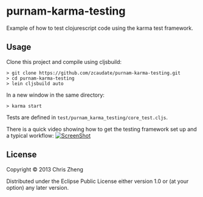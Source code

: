 # purnam-karma-testing

Example of how to test clojurescript code using the karma test framework.

## Usage

Clone this project and compile using cljsbuild:

    > git clone https://github.com/zcaudate/purnam-karma-testing.git
    > cd purnam-karma-testing
    > lein cljsbuild auto
    
In a new window in the same directory:

    > karma start

Tests are defined in `test/purnam_karma_testing/core_test.cljs`.

There is a quick video showing how to get the testing framework set up and a typical workflow:
[![ScreenShot](http://raw.github.com/zcaudate/purnam-karma-testing/master/karma-testing.png)](http://www.youtube.com/watch?v=mhBqjJUYY6w)


## License

Copyright © 2013 Chris Zheng

Distributed under the Eclipse Public License either version 1.0 or (at
your option) any later version.
